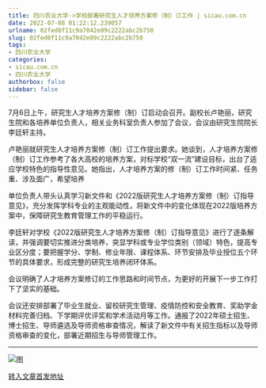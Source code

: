 ```yaml
---
title: 四川农业大学->学校部署研究生人才培养方案修（制）订工作 | sicau.com.cn
date: 2022-07-08 01:22:12.239057
urlname: 02fed0f11c9a7042e09c2222abc2b750
slug: 02fed0f11c9a7042e09c2222abc2b750
tags: 
- 四川农业大学
categories:
- sicau.com.cn
- 四川农业大学
authorbox: false
sidebar: false
---
```

7月6日上午，研究生人才培养方案修（制）订启动会召开。副校长卢艳丽，研究生院和各培养单位负责人，相关业务科室负责人参加了会议，会议由研究生院院长李廷轩主持。

卢艳丽就研究生人才培养方案修（制）订工作提出要求。她谈到，人才培养方案修（制）订工作参考了各大高校的培养方案，对标学校“双一流”建设目标，出台了适应学校特色的指导性意见。她指出，人才培养方案的修（制）订工作时间紧、任务重、涉及面广，希望培养
<!--more-->
单位负责人带头认真学习新文件和《2022版研究生人才培养方案修（制）订指导意见》，充分发挥学科专业的主观能动性，将新文件中的变化体现在2022版培养方案中，保障研究生教育管理工作的平稳运行。

李廷轩对学校《2022版研究生人才培养方案修（制）订指导意见》进行了逐条解读，并强调要切实推进分类培养，突显学科或专业学位类别（领域）特色，提高专业区分度；要把握学分、学制、修业年限、课程体系、环节安排及毕业授位五个环节的具体要求，形成完整的研究生培养闭环体系。

会议明确了人才培养方案修订的工作思路和时间节点，为更好的开展下一步工作打下了坚实的基础。

会议还安排部署了毕业生就业、留校研究生管理、疫情防控和安全教育、奖助学金材料完善归档、下学期评优评奖和学术活动月等工作。通报了2022年硕士招生、博士招生、导师遴选及导师资格审查情况，解读了新文件中有关招生指标以及导师资格审查的变化，部署近期招生与导师管理工作。

****

![图](https://news.sicau.edu.cn/__local/7/76/BA/42F9842C70984132D82E23E6241_FEB36E51_151D2.jpg)

[转入文章首发地址](https://news.sicau.edu.cn/info/1078/68748.htm)
